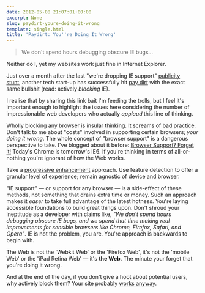 ```yaml
---
date: 2012-05-08 21:07:01+00:00
excerpt: None
slug: paydirt-youre-doing-it-wrong
template: single.html
title: 'Paydirt: You''re Doing It Wrong'
---
```


<blockquote><p>We don't spend hours debugging obscure IE bugs...</p></blockquote>


Neither do I, yet my websites work just fine in Internet Explorer.

Just over a month after the last "we're dropping IE support" [publicity stunt](/2012/04/02/dropping-ie-support/), another tech start-up has successfully hit [pay dirt](http://news.ycombinator.com/item?id=3941799) with the exact same bullshit (read: actively _blocking_ IE).

I realise that by sharing this link bait I'm feeding the trolls, but I feel it's important enough to highlight the issues here considering the number of impressionable web developers who actually _applaud_ this line of thinking.

Wholly blocking any browser is insular thinking. It screams of bad practice. Don't talk to me about "costs" involved in supporting certain browsers; _your doing it wrong_. The whole concept of "browser support" is a dangerous perspective to take. I've blogged about it before: [Browser Support? Forget it!](/2012/03/03/forget-about-browser-support/) Today's Chrome is tomorrow's IE6. If you're thinking in terms of all-or-nothing you're ignorant of how the Web works.

Take a [progressive enhancement](http://www.alistapart.com/articles/understandingprogressiveenhancement/) approach. Use feature detection to offer a granular level of experience; remain agnostic of device and browser.

"IE support" — or support for any browser — is a side-effect of these methods, not something that drains extra time or money. Such an approach makes it _easer_ to take full advantage of the latest hotness. You're laying accessible foundations to build great things upon. Don't shroud your ineptitude as a developer with claims like, _"We don't spend hours debugging obscure IE bugs, and we spend that time making real improvements for sensible browsers like Chrome, Firefox, Safari, and Opera"_. IE is not the problem, you are. You're approach is backwards to begin with.

The Web is not the 'Webkit Web' or the 'Firefox Web', it's not the 'mobile Web' or the 'iPad Retina Web' — it's **the Web**. The minute your forget that you're doing it wrong.

And at the end of the day, if you don't give a hoot about potential users, why actively block them? Your site probably [works anyway](http://blog.reybango.com/2012/05/08/hey-paydirt-your-site-works-just-fine-in-ie/).
